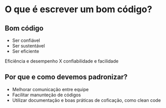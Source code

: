 # O que é escrever um bom código?

## Bom código

- Ser confiável
- Ser sustentável
- Ser eficiente

Eficiência e desempenho X confiabilidade e facilidade

## Por que e como devemos padronizar?

- Melhorar comunicação entre equipe
- Facilitar manunteção de códigos
- Utilizar documentação e boas práticas de coficação, como clean code